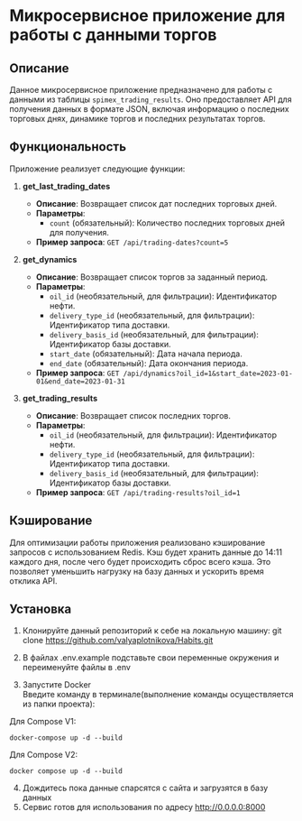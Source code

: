# Микросервисное приложение для работы с данными торгов

## Описание

Данное микросервисное приложение предназначено для работы с данными из таблицы `spimex_trading_results`. Оно предоставляет API для получения данных в формате JSON, включая информацию о последних торговых днях, динамике торгов и последних результатах торгов.

## Функциональность

Приложение реализует следующие функции:

1. **get_last_trading_dates**
   - **Описание**: Возвращает список дат последних торговых дней.
   - **Параметры**:
     - `count` (обязательный): Количество последних торговых дней для получения.
   - **Пример запроса**: `GET /api/trading-dates?count=5`

2. **get_dynamics**
   - **Описание**: Возвращает список торгов за заданный период.
   - **Параметры**:
     - `oil_id` (необязательный, для фильтрации): Идентификатор нефти.
     - `delivery_type_id` (необязательный, для фильтрации): Идентификатор типа доставки.
     - `delivery_basis_id` (необязательный, для фильтрации): Идентификатор базы доставки.
     - `start_date` (обязательный): Дата начала периода.
     - `end_date` (обязательный): Дата окончания периода.
   - **Пример запроса**: `GET /api/dynamics?oil_id=1&start_date=2023-01-01&end_date=2023-01-31`

3. **get_trading_results**
   - **Описание**: Возвращает список последних торгов.
   - **Параметры**:
     - `oil_id` (необязательный, для фильтрации): Идентификатор нефти.
     - `delivery_type_id` (необязательный, для фильтрации): Идентификатор типа доставки.
     - `delivery_basis_id` (необязательный, для фильтрации): Идентификатор базы доставки.
   - **Пример запроса**: `GET /api/trading-results?oil_id=1`

## Кэширование

Для оптимизации работы приложения реализовано кэширование запросов с использованием Redis. Кэш будет хранить данные до 14:11 каждого дня, после чего будет происходить сброс всего кэша. Это позволяет уменьшить нагрузку на базу данных и ускорить время отклика API.

## Установка

1. Клонируйте данный репозиторий к себе на локальную машину: git clone https://github.com/valyaplotnikova/Habits.git

2. В файлах .env.example подставьте свои переменные окружения и переименуйте файлы в .env

3. Запустите Docker   
Введите команду в терминале(выполнение команды осуществляется из папки проекта):    

Для Compose V1:

```
docker-compose up -d --build 
```
Для Compose V2:
```
docker compose up -d --build 
```
4. Дождитесь пока данные спарсятся с сайта и загрузятся в базу данных
5. Сервис готов для использования по адресу http://0.0.0.0:8000